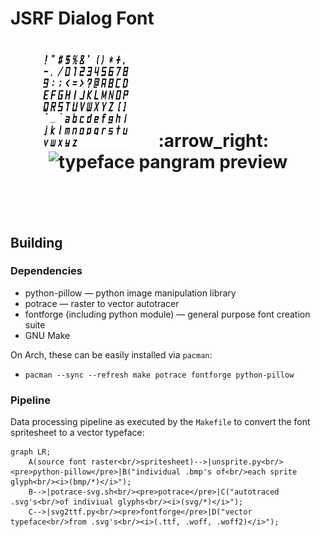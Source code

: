 # JSRF Dialog Font

<div align="center">
<h1>
<span>
<img alt="source font texture" title="source font texture" src="jsrf-alphanumeric.png" height="150px"/>
&nbsp;&nbsp;&nbsp;&nbsp;&nbsp;&nbsp;:arrow_right:&nbsp;&nbsp;&nbsp;&nbsp;&nbsp;&nbsp;
<img alt="typeface pangram preview" title="typeface pangram preview" src="https://user-images.githubusercontent.com/99629389/154042887-4247e733-753e-49ff-ad5a-79423d2eddbd.png" width="500px">
</span>
</h1>
</div>
<br/><br/><br/>

## Building

### Dependencies
* python-pillow &mdash; python image manipulation library
* potrace &mdash; raster to vector autotracer
* fontforge (including python module) &mdash; general purpose font creation suite 
* GNU Make

On Arch, these can be easily installed via `pacman`:
* `pacman --sync --refresh make potrace fontforge python-pillow`

### Pipeline

Data processing pipeline as executed by the `Makefile` to convert the font spritesheet to a vector typeface:
```mermaid
graph LR;
    A(source font raster<br/>spritesheet)-->|unsprite.py<br/><pre>python-pillow</pre>|B("individual .bmp's of<br/>each sprite glyph<br/><i>(bmp/*)</i>");
    B-->|potrace-svg.sh<br/><pre>potrace</pre>|C("autotraced .svg's<br/>of indiviual glyphs<br/><i>(svg/*)</i>");
    C-->|svg2ttf.py<br/><pre>fontforge</pre>|D("vector typeface<br/>from .svg's<br/><i>(.ttf, .woff, .woff2)</i>");
```

